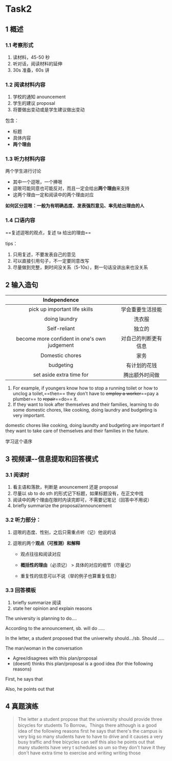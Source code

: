 # Task2

## 1 概述

### 1.1 考察形式

1. 读材料，45-50 秒
2. 听对话，阅读材料的延伸
3. 30s 准备，60s 讲

### 1.2 阅读材料内容

1. 学校的通知 anouncement
2. 学生的建议 proposal
3. 将要做出变动或是学生建议做出变动

包含：

- 标题
- 具体内容
- **两个理由**

### 1.3 听力材料内容

两个学生进行讨论

- 其中一个逗哏，一个捧哏
- 逗哏可能同意也可能反对，而且一定会给出**两个理由**来支持
- 这两个理由一定和阅读中的两个理由对应

**如何区分逗哏：一般为有明确态度、发表强烈意见、率先给出理由的人**

### 1.4 口语内容

==复述逗哏的观点，复述 ta 给出的理由==

tips：

1. 只用复述，不要发表自己的意见
2. 可以直接引用句子，不一定要同意改写
3. 尽量做到完整，剩时间没关系（5-10s），剩一句话没讲出来也没关系

## 2 输入造句

|                 Independence                 |                      |
| :------------------------------------------: | :------------------: |
|        pick up important life skills         |   学会重要生活技能   |
|                doing laundry                 |        洗衣服        |
|                 Self-reliant                 |        独立的        |
| become more confident in one's own judgement | 对自己的判断更有信息 |
|               Domestic chores                |         家务         |
|                  budgeting                   |     有计划的花钱     |
|           set aside extra time for           |    腾出额外时间做    |

1. For example, if youngers  know how to stop a running toilet or how to unclog a toilet,==then== they don't have to ~~employ a worker~~==pay a plumber== to ~~repair~~==do== it.
2. If they want to look after themselves and their families, learning to do some domestic chores, like cooking, doing laundry and budgeting is very important.

domestic chores like cooking, doing laundty and budgeting are important if they want to take care of themselves and their families in the future.

学习这个语序



## 3 视频课--信息提取和回答模式

### 3.1 阅读时

1. 看主语和落款，判断是 anouncement 还是 proposal
2. 尽量以 sb to do sth 的形式记下标题，如果标题没有，在正文中找
3. 阅读中的两个理由在限时内读完即可，不需要记笔记（回答中不用说）
4.  briefly summarize the proposal/announcement

### 3.2 听力部分：

1. 逗哏的态度、性别，之后只需重点听（记）他说的话

2. 逗哏的两个**观点（可推测）和解释**

   - 观点往往和阅读对应

   - **概括性的理由**（必须记） > 具体的对应的细节（尽量记）

   - 重复性的信息可以不说（举的例子也算重复信息）

### 3.3 回答模板

1. briefly summarize 阅读
2. state her opinion and explain reasons

 

The university is planning to do....

According to the announcement, sb. will do .....



In the letter, a student proposed that the univerwity should.../sb. Should .....



The man/woman in the conversation

- Agree/disagrees with this plan/proposal
- (doesnt) thinks this plan/proposal is a good idea (for thie following reasons)



First, he says that

Also, he points out that



## 4 真题演练

> The letter a student propose that the university should provide three bicycles for students To Borrow。Things there although is a good idea of the following reasons first he says that there's the campus is very big so many students have to have to drive and it causes a very busy traffic and free bicycles can self this also he points out that many students have very t schedules so um so they don't have it they don't have extra time to exercise and writing writing those